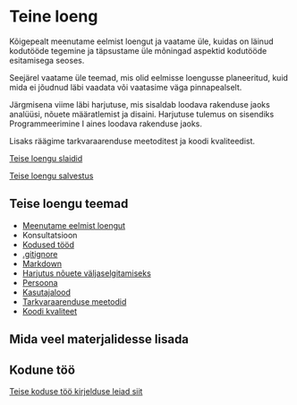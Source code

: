 # Teine loeng

Kõigepealt meenutame eelmist loengut ja vaatame üle, kuidas on läinud kodutööde tegemine ja täpsustame üle mõningad aspektid kodutööde esitamisega seoses.

Seejärel vaatame üle teemad, mis olid eelmisse loengusse planeeritud, kuid mida ei jõudnud läbi vaadata või vaatasime väga pinnapealselt.

Järgmisena viime läbi harjutuse, mis sisaldab loodava rakenduse jaoks analüüsi, nõuete määratlemist ja disaini. Harjutuse tulemus on sisendiks Programmeerimine I aines loodava rakenduse jaoks.

Lisaks räägime tarkvaraarenduse meetoditest ja koodi kvaliteedist.

[Teise loengu slaidid](files/slaidid_02.pdf)

[Teise loengu salvestus]()

## Teise loengu teemad

- [Meenutame eelmist loengut](../loeng_01/about.md)
- Konsultatsioon
- [Kodused tööd](../../docs/kodusedtood/kodune_01_tagasiside.md)
- [.gitignore](../../.gitignore)
- [Markdown](../../concepts/markdown/about.md)
- [Harjutus nõuete väljaselgitamiseks](files/harjutus.md)
- [Persoona](../../concepts/persoona/about.md)
- [Kasutajalood](../../concepts/kasutajalugu/about.md)
- [Tarkvaraarenduse meetodid](../../concepts/arendusmeetodid/about.md)
- [Koodi kvaliteet](../../concepts/koodikvaliteet/about.md)

## Mida veel materjalidesse lisada

## Kodune töö

[Teise koduse töö kirjelduse leiad siit](../../docs/kodusedtood/kodune_02.md)